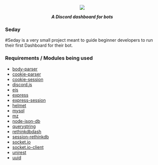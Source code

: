 <div align="center">
        <p> <img src="https://i.imgur.com/TScSeRv.png"/> </p>
        <p><i><b>A Discord dashboard for bots</b></i></p>
</div>

### Seday
#Seday is a very small project meant to guide beginner developers to run their first Dashboard for their bot.

### Requirements / Modules being used
<ul>
    <li><a href="https://www.npmjs.com/package/body-parser">body-parser</a></li>
    <li><a href="https://www.npmjs.com/package/cookie-parser">cookie-parser</a></li>
    <li><a href="https://www.npmjs.com/package/cookie-session">cookie-session</a></li>
    <li><a href="https://www.npmjs.com/package/discord.js">discord.js</a></li>
    <li><a href="https://www.npmjs.com/package/ejs">ejs</a></li>
    <li><a href="https://www.npmjs.com/package/express">express</a></li>
    <li><a href="https://www.npmjs.com/package/express-session">express-session</a></li>
    <li><a href="https://www.npmjs.com/package/helmet">helmet</a></li>
    <li><a href="https://www.npmjs.com/package/mysql">mysql</a></li>
    <li><a href="https://www.npmjs.com/package/mz">mz</a></li>
    <li><a href="https://www.npmjs.com/package/node-json-db">node-json-db</a></li>
    <li><a href="https://www.npmjs.com/package/querystring">querystring</a></li>
    <li><a href="https://www.npmjs.com/package/rethinkdbdash">rethinkdbdash</a></li>
    <li><a href="https://www.npmjs.com/package/session-rethinkdb">session-rethinkdb</a></li>
    <li><a href="https://www.npmjs.com/package/socket.io">socket.io</a></li>
    <li><a href="https://www.npmjs.com/package/socket.io-client">socket.io-client</a></li>
    <li><a href="https://www.npmjs.com/package/unirest">unirest</a></li>
    <li><a href="https://www.npmjs.com/package/uuid">uuid</a></li>
</ul>
